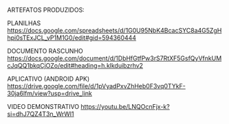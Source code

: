 ARTEFATOS PRODUZIDOS:

PLANILHAS
https://docs.google.com/spreadsheets/d/1G0U95NbK4BcacSYC8a4G5ZgHhpi0sTExJCL_vP1M1G0/edit#gid=594360444

DOCUMENTO RASCUNHO
https://docs.google.com/document/d/1DbHfGtfPw3rS7RtXF5GsfQyVfnkUMcJqQQ1bkqCjOZo/edit#heading=h.klkduibzrhv2

APLICATIVO (ANDROID APK)
https://drive.google.com/file/d/1pVyadPxvZhHeb0F3vq0TYkF-30ja6lfm/view?usp=drive_link

VIDEO DEMONSTRATIVO
https://youtu.be/LNQOcnFjx-k?si=dhJ7QZ4T3n_WrWl1

